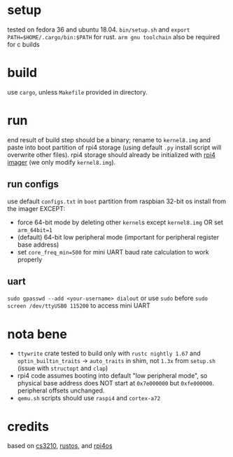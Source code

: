 # setup
tested on fedora 36 and ubuntu 18.04. `bin/setup.sh` and `export PATH=$HOME/.cargo/bin:$PATH` for rust. `arm gnu toolchain` also be required for c builds

# build 
use `cargo`, unless `Makefile` provided in directory. 

# run 
end result of build step should be a binary; rename to `kernel8.img` and paste into boot partition of rpi4 storage (using default `.py` install script will overwrite other files). rpi4 storage should already be initialized with [rpi4 imager](https://www.raspberrypi.com/software/) (we only modify `kernel8.img`).

## run configs
use default `configs.txt` in `boot` partition from raspbian 32-bit os install from the imager EXCEPT:
- force 64-bit mode by deleting other `kernel`s except `kernel8.img` OR set `arm_64bit=1`
- (default) 64-bit low peripheral mode (important for peripheral register base address)
- set `core_freq_min=500` for mini UART baud rate calculation to work properly

## uart
`sudo gpasswd --add <your-username> dialout` or use `sudo` before `sudo screen /dev/ttyUSB0 115200` to access mini UART

# nota bene
- `ttywrite` crate tested to build only with `rustc nightly 1.67` and `optin_builtin_traits` -> `auto_traits` in shim, not `1.3x` from `setup.sh` (issue with `structopt` and `clap`) 
- rpi4 code assumes booting into default "low peripheral mode", so physical base address does NOT start at `0x7e000000` but `0xfe000000`. peripheral offsets unchanged.
- `qemu.sh` scripts should use `raspi4` and `cortex-a72`

# credits
based on [cs3210](https://github.com/sslab-gatech/cs3210-rustos-public), [rustos](https://github.com/phil-opp/blog_os), and [rpi4os](https://github.com/isometimes/rpi4-osdev)